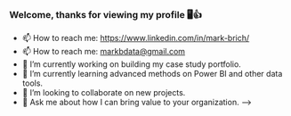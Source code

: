 ### Welcome, thanks for viewing my profile 🖥️👍

- 📫 How to reach me: https://www.linkedin.com/in/mark-brich/   
- 📫 How to reach me: markbdata@gmail.com
- 🔭 I’m currently working on building my case study portfolio.
- 🌱 I’m currently learning advanced methods on Power BI and other data tools.
- 👯 I’m looking to collaborate on new projects.
- 💬 Ask me about how I can bring value to your organization.
-->
